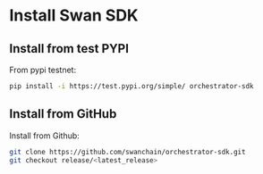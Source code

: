 # Install Swan SDK

## Install from test PYPI

From pypi testnet:

```bash
pip install -i https://test.pypi.org/simple/ orchestrator-sdk
```

## Install from GitHub

Install from Github:

```bash
git clone https://github.com/swanchain/orchestrator-sdk.git
git checkout release/<latest_release>
```